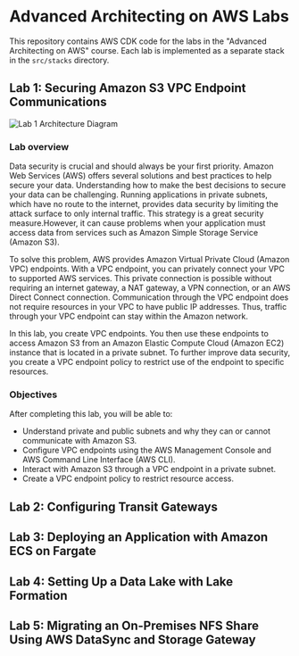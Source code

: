 # Advanced Architecting on AWS Labs

This repository contains AWS CDK code for the labs in the "Advanced Architecting on AWS" course. Each lab is implemented as a separate stack in the `src/stacks` directory.

## Lab 1: Securing Amazon S3 VPC Endpoint Communications

![Lab 1 Architecture Diagram](./assets/lab1-architecture.png)

### Lab overview

Data security is crucial and should always be your first priority. Amazon Web Services (AWS) offers several solutions and best practices to help secure your data. Understanding how to make the best decisions to secure your data can be challenging. Running applications in private subnets, which have no route to the internet, provides data security by limiting the attack surface to only internal traffic. This strategy is a great security measure.However, it can cause problems when your application must access data from services such as Amazon Simple Storage Service (Amazon S3).

To solve this problem, AWS provides Amazon Virtual Private Cloud (Amazon VPC) endpoints. With a VPC endpoint, you can privately connect your VPC to supported AWS services. This private connection is possible without requiring an internet gateway, a NAT gateway, a VPN connection, or an AWS Direct Connect connection. Communication through the VPC endpoint does not require resources in your VPC to have public IP addresses. Thus, traffic through your VPC endpoint can stay within the Amazon network.

In this lab, you create VPC endpoints. You then use these endpoints to access Amazon S3 from an Amazon Elastic Compute Cloud (Amazon EC2) instance that is located in a private subnet. To further improve data security, you create a VPC endpoint policy to restrict use of the endpoint to specific resources.

### Objectives

After completing this lab, you will be able to:

- Understand private and public subnets and why they can or cannot communicate with Amazon S3.
- Configure VPC endpoints using the AWS Management Console and AWS Command Line Interface (AWS CLI).
- Interact with Amazon S3 through a VPC endpoint in a private subnet.
- Create a VPC endpoint policy to restrict resource access.

## Lab 2: Configuring Transit Gateways

## Lab 3: Deploying an Application with Amazon ECS on Fargate

## Lab 4: Setting Up a Data Lake with Lake Formation

## Lab 5: Migrating an On-Premises NFS Share Using AWS DataSync and Storage Gateway
